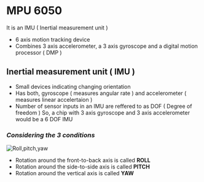 # MPU 6050 #

It is an IMU ( Inertial measurement unit ) 
- 6 axis motion tracking device 
- Combines 3 axis accelerometer, a 3 axis gyroscope and a digital motion processor ( DMP ) 

## Inertial measurement unit ( IMU ) ##
- Small devices indicating changing orientation 
- Has both, gyroscope ( measures angular rate ) and accelerometer ( measures linear accelertaion )
- Number of sensor inputs in an IMU are reffered to as DOF ( Degree of freedom ) 
  So, a chip with 3 axis gyroscope and 3 axis accelerometer would be a 6 DOF IMU 
  
### *Considering the 3 conditions* ###
![Roll,pitch,yaw](![image](https://user-images.githubusercontent.com/104309685/185651137-e30a707b-21b7-44cc-98e0-b43a59001606.png)
)
- Rotation around the front-to-back axis is called **ROLL**
- Rotation around the side-to-side axis is called **PITCH**
- Rotation around the vertical axis is called **YAW**



